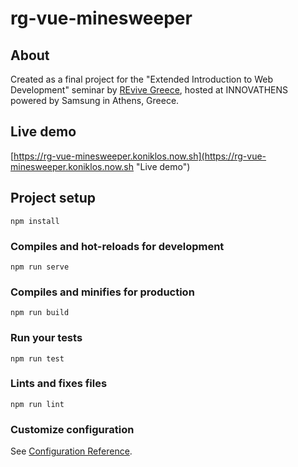 # rg-vue-minesweeper

## About

Created as a final project for the "Extended Introduction to Web Development" seminar by [REvive Greece](https://revivegreece.org "REvive Greece Homepage"), hosted at INNOVATHENS powered by Samsung in Athens, Greece.

## Live demo

[https://rg-vue-minesweeper.koniklos.now.sh](https://rg-vue-minesweeper.koniklos.now.sh "Live demo")

## Project setup

```
npm install
```

### Compiles and hot-reloads for development

```
npm run serve
```

### Compiles and minifies for production

```
npm run build
```

### Run your tests

```
npm run test
```

### Lints and fixes files

```
npm run lint
```

### Customize configuration

See [Configuration Reference](https://cli.vuejs.org/config/).
